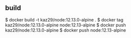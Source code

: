 
## build

$ docker build -t kaz29/node:12.13.0-alpine .
$ docker tag kaz29/node:12.13.0-alpine node:12.13-alpine
$ docker push kaz29/node:12.13.0-alpine
$ docker push node:12.13-alpine

